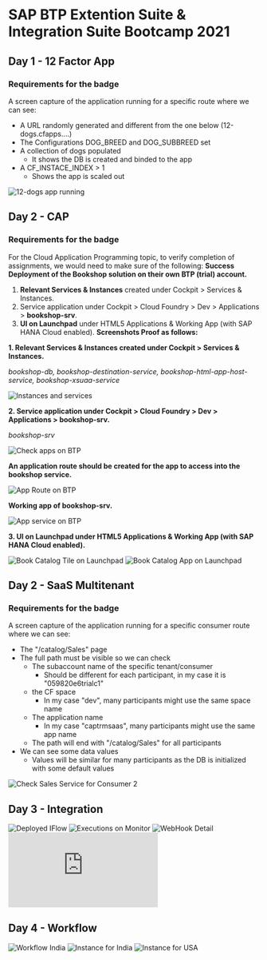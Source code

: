 # SAP BTP Extention Suite & Integration Suite Bootcamp 2021

## Day 1 - 12 Factor App

### Requirements for the badge
A screen capture of the application running for a specific route where we can see:
-	A URL randomly generated and different from the one below (12-dogs.cfapps….)
-	The Configurations DOG_BREED and DOG_SUBBREED set
-	A collection of dogs populated 
    - It shows the DB is created and binded to the app
-	A CF_INSTACE_INDEX > 1
    - Shows the app is scaled out

![12-dogs app running](https://raw.githubusercontent.com/jrbpraven/bootcamp2021/main/img/Day%201%20-%20Cloud%20Native/Day%201%20-%20Cloud%20Native%20-%2001%20-%2012-dogs%20app%20running.png)

## Day 2 - CAP
### Requirements for the badge
For the Cloud Application Programming topic, to verify completion of assignments, we would need to make sure of the following:
**Success Deployment of the Bookshop solution on their own BTP (trial) account.**
1. **Relevant Services & Instances** created under Cockpit > Services & Instances.
2. Service application under Cockpit > Cloud Foundry > Dev > Applications > **bookshop-srv**. 
3. **UI on Launchpad** under HTML5 Applications & Working App (with SAP HANA Cloud enabled).
**Screenshots Proof as follows:**

**1. Relevant Services & Instances created under Cockpit > Services & Instances.**

*bookshop-db, bookshop-destination-service, bookshop-html-app-host-service, bookshop-xsuaa-service*

![Instances and services](https://raw.githubusercontent.com/jrbpraven/bootcamp2021/main/img/Day%202%20-%20CAP/Day%202%20-%20CAP%20-%2001-%20Instances%20and%20services.png)

**2. Service application under Cockpit > Cloud Foundry > Dev > Applications > bookshop-srv.**

*bookshop-srv*

![Check apps on BTP](https://raw.githubusercontent.com/jrbpraven/bootcamp2021/main/img/Day%202%20-%20CAP/Day%202%20-%20CAP%20-%2002%20-%20Check%20apps%20on%20BTP.png)

**An application route should be created for the app to access into the bookshop service.**

![App Route on BTP](https://raw.githubusercontent.com/jrbpraven/bootcamp2021/main/img/Day%202%20-%20CAP/Day%202%20-%20CAP%20-%2003%20-%20App%20Route%20on%20BTP.png)

**Working app of bookshop-srv.**

![App service on BTP](https://raw.githubusercontent.com/jrbpraven/bootcamp2021/main/img/Day%202%20-%20CAP/Day%202%20-%20CAP%20-%2004%20-%20App%20service%20on%20BTP.png)

**3. UI on Launchpad under HTML5 Applications & Working App (with SAP HANA Cloud enabled).**

![Book Catalog Tile on Launchpad](https://raw.githubusercontent.com/jrbpraven/bootcamp2021/main/img/Day%202%20-%20CAP/Day%202%20-%20CAP%20-%2005%20-%20Book%20Catalog%20Tile%20on%20Launchpad.png)
![Book Catalog App on Launchpad](https://raw.githubusercontent.com/jrbpraven/bootcamp2021/main/img/Day%202%20-%20CAP/Day%202%20-%20CAP%20-%2006%20-%20Book%20Catalog%20App%20on%20Launchpad.png)

## Day 2 - SaaS Multitenant
### Requirements for the badge
A screen capture of the application running for a specific consumer route where we can see:
- The "/catalog/Sales" page
- The full path must be visible so we can check 
    - The subaccount name of the specific tenant/consumer 
        - Should be different for each participant, in my case it is "059820e6trialc1"
    - the CF space 
        - In my case "dev", many participants might use the same space name
    - The application name
        - In my case "captrmsaas", many participants might use the same app name 
    - The path will end with "/catalog/Sales" for all participants 
- We can see some data values
    - Values will be similar for many participants as the DB is initialized with some default values

![Check Sales Service for Consumer 2](https://raw.githubusercontent.com/jrbpraven/bootcamp2021/main/img/Day%202%20-%20SaaS%20Multitenant/Day%202%20-%20Saas%20Multitenant%20-%2001%20-%20Check%20Sales%20Service%20for%20Consumer%202.png)

## Day 3 - Integration
![Deployed IFlow](https://raw.githubusercontent.com/jrbpraven/bootcamp2021/main/img/Day%203%20-%20Integration/Day%203%20-%20Integration%20-%2001%20Deployed%20IFlow.png)
![Executions on Monitor](https://raw.githubusercontent.com/jrbpraven/bootcamp2021/main/img/Day%203%20-%20Integration/Day%203%20-%20Integration%20-%2002%20Executions%20on%20Monitor.png)
![WebHook Detail](https://raw.githubusercontent.com/jrbpraven/bootcamp2021/main/img/Day%203%20-%20Integration/Day%203%20-%20Integration%20-%2003%20WebHook%20Detail.png)
![MessageLog-Commission_Flow-attachment_2-2_ Get Sales Order](https://raw.githubusercontent.com/jrbpraven/bootcamp2021/main/img/Day%203%20-%20Integration/Day%203%20-%20Integration%20-%20MessageLog-Commission_Flow-attachment_2-2_%20Get%20Sales%20Order.txt)

## Day 4 - Workflow
![Workflow India](https://raw.githubusercontent.com/jrbpraven/bootcamp2021/main/img/Day%204%20-%20Workflow/Day%204%20-%20Workflow%20-%2001%20Workflow%20India.png)
![Instance for India](https://raw.githubusercontent.com/jrbpraven/bootcamp2021/main/img/Day%204%20-%20Workflow/Day%204%20-%20Workflow%20-%2002%20Instance%20for%20India.png)
![Instance for USA](https://raw.githubusercontent.com/jrbpraven/bootcamp2021/main/img/Day%204%20-%20Workflow/Day%204%20-%20Workflow%20-%2003%20Instance%20for%20USA.png)
